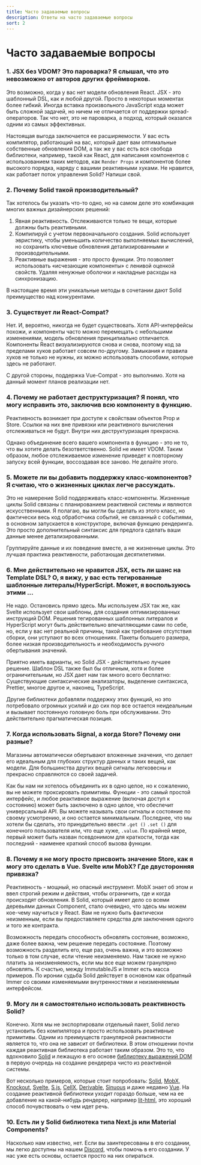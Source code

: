 ```yaml
---
title: Часто задаваемые вопросы
description: Ответы на часто задаваемые вопросы
sort: 2
---
```


# Часто задаваемые вопросы

### 1. JSX без VDOM? Это пароварка? Я слышал, что это невозможно от авторов других фреймворков.

Это возможно, когда у вас нет модели обновления React. JSX - это шаблонный DSL, как и любой другой. Просто в некоторых моментах более гибкий. Иногда вставка произвольного JavaScript кода может быть сложной задачей, но ничем не отличается от поддержки spread-операторов. Так что нет, это не пароварка, а подход, который оказался одним из самых эффективных.

Настоящая выгода заключается ее расширяемости. У вас есть компилятор, работающий на вас, который дает вам оптимальные собственные обновления DOM, а так же у вас есть вся свобода библиотеки, например, такой как React, для написания компонентов с использованием таких методов, как `Render Props` и компонентов более высокого порядка, наряду с вашими реактивными хуками. Не нравится, как работает поток управления Solid? Напиши свой.

### 2. Почему Solid такой производительный?

Так хотелось бы указать что-то одно, но на самом деле это комбинация многих важных дизайнерских решений:

1. Явная реактивность. Отслеживаются только те вещи, которые должны быть реактивными.
2. Компилируй с учетом первоначального создания. Solid использует эвристику, чтобы уменьшить количество выполняемых вычислений, но сохранить ключевые обновления детализированными и производительными.
3. Реактивные выражения - это просто функции. Это позволяет использовать «исчезающие компоненты» с ленивой оценкой свойств. Удаляя ненужные оболочки и накладные расходы на синхронизацию.

В настоящее время эти уникальные методы в сочетании дают Solid преимущество над конкурентами.

### 3. Существует ли React-Compat?

Нет. И, вероятно, никогда не будет существовать. Хотя API-интерфейсы похожи, и компоненты часто можно перемещать с небольшими изменениями, модель обновления принципиально отличается. Компоненты React визуализируются снова и снова, поэтому код за пределами хуков работает совсем по-другому. Замыкания и правила хуков не только не нужны, их можно использовать способами, которые здесь не работают.

С другой стороны, поддержка Vue-Compat - это выполнимо. Хотя на данный момент планов реализации нет.

### 4. Почему не работает деструктуризация? Я понял, что могу исправить это, заключив всю компоненту в функцию.

Реактивность возникает при доступе к свойствам объектов Prop и Store. Ссылки на них вне привязки или реактивного вычисления отслеживаться не будут. Внутри них деструктуризация прекрасна.

Однако объединение всего вашего компонента в функцию - это не то, что вы хотите делать безответственно. Solid не имеет VDOM. Таким образом, любое отслеживаемое изменение приведет к повторному запуску всей функции, воссоздавая все заново. Не делайте этого.

### 5. Можете ли вы добавить поддержку класс-компонентов? Я считаю, что о жизненных циклах легче рассуждать.

Это не намерение Solid поддерживать класс-компоненты. Жизненные циклы Solid связаны с планированием реактивной системы и являются искусственными. Я полагаю, вы могли бы сделать из этого класс, но фактически весь код обработчика событий, не связанный с событиями, в основном запускается в конструкторе, включая функцию рендеринга. Это просто дополнительный синтаксис для предлога сделать ваши данные менее детализированными.

Группируйте данные и их поведение вместе, а не жизненные циклы. Это лучшая практика реактивности, работающая десятилетиями.

### 6. Мне действительно не нравится JSX, есть ли шанс на Template DSL? О, я вижу, у вас есть тегированные шаблонные литералы/HyperScript. Может, я воспользуюсь этими ...

Не надо. Остановись прямо здесь. Мы используем JSX так же, как Svelte использует свои шаблоны, для создания оптимизированных инструкций DOM. Решения тегированных шаблонных литералов и HyperScript могут быть действительно впечатляющими сами по себе, но, если у вас нет реальной причины, такой как требование отсутствия сборки, они уступают во всех отношениях. Пакеты большего размера, более низкая производительность и необходимость ручного обертывания значений.

Приятно иметь варианты, но Solid JSX - действительно лучшее решение. Шаблон DSL также был бы отличным, хотя и более ограничительным, но JSX дает нам так много всего бесплатно: Существующие синтаксические анализаторы, выделение синтаксиса, Prettier, многое другое и, наконец, TypeScript.

Другие библиотеки добавляли поддержку этих функций, но это потребовало огромных усилий и до сих пор все остается неидеальным и вызывает постоянную головную боль при обслуживании. Это действительно прагматическая позиция.

### 7. Когда использовать Signal, а когда Store? Почему они разные?

Магазины автоматически обертывают вложенные значения, что делает его идеальным для глубоких структур данных и таких вещей, как модели. Для большинства других вещей сигналы легковесны и прекрасно справляются со своей задачей.

Как бы нам ни хотелось объединить их в одно целое, но к сожалению, вы не можете проксировать примитивы. Функции - это самый простой интерфейс, и любое реактивное выражение (включая доступ к состоянию) может быть заключено в одно целое, что обеспечит универсальный API. Вы можете называть свои сигналы и состояние по своему усмотрению, и оно остается минимальным. Последнее, что мы хотели бы сделать, это принудительно ввести `.get ()` `.set ()` для конечного пользователя или, что еще хуже, `.value`. По крайней мере, первый может быть назван псевдонимом для краткости, тогда как последний - наименее краткий способ вызова функции.

### 8. Почему я не могу просто присвоить значение Store, как я могу это сделать в Vue. Svelte или MobX? Где двусторонняя привязка?

Реактивность - мощный, но опасный инструмент. MobX знает об этом и ввел строгий режим и действия, чтобы ограничить, где и когда происходят обновления. В Solid, который имеет дело со всеми деревьями данных Component, стало очевидно, что здесь мы можем кое-чему научиться у React. Вам не нужно быть фактически неизменным, если вы предоставляете средства для заключения одного и того же контракта.

Возможность передать способность обновлять состояние, возможно, даже более важна, чем решение передать состояние. Поэтому возможность разделить его, еще раз, очень важна, и это возможно только в том случае, если чтение неизменяемо. Нам также не нужно платить за неизменяемость, если мы все еще можем гранулярно обновлять. К счастью, между ImmutableJS и Immer есть масса примеров. По иронии судьба Solid действует в основном как обратный Immer со своими изменяемыми внутренностями и неизменяемым интерфейсом.

### 9. Могу ли я самостоятельно использовать реактивность Solid?

Конечно. Хотя мы не экспортировали отдельный пакет, Solid легко установить без компилятора и просто использовать реактивные примитивы. Одним из преимуществ гранулярной реактивности является то, что она не зависит от библиотеки. В этом отношении почти каждая реактивная библиотека работает таким образом. Это то, что вдохновило [Solid](https://github.com/solidjs/solid) и лежащую в его основе [библиотеку выражений DOM](https://github.com/ryansolid/dom-expressions) в первую очередь на создание рендерера чисто из реактивной системы.

Вот несколько примеров, которые стоит попробовать: [Solid](https://github.com/solidjs/solid), [MobX](https://github.com/mobxjs/mobx), [Knockout](https://github.com/knockout/knockout), [Svelte](https://github.com/sveltejs/svelte), [S.js](https://github.com/adamhaile/S), [CellX](https://github.com/Riim/cellx), [Derivable](https://github.com/ds300/derivablejs), [Sinuous](https://github.com/luwes/sinuous) и даже недавно [Vue](https://github.com/vuejs/vue). На создание реактивной библиотеки уходит гораздо больше, чем на ее добавление на какой-нибудь рендерер, например [lit-html](https://github.com/Polymer/lit-html), это хороший способ почувствовать о чем идет речь.

### 10. Есть ли у Solid библиотека типа Next.js или Material Components?

Насколько нам известно, нет. Если вы заинтересованы в его создании, мы легко доступны на нашем [Discord](https://discord.com/invite/solidjs), чтобы помочь в его создании. У нас уже есть основы, остается просто на них опираться.
